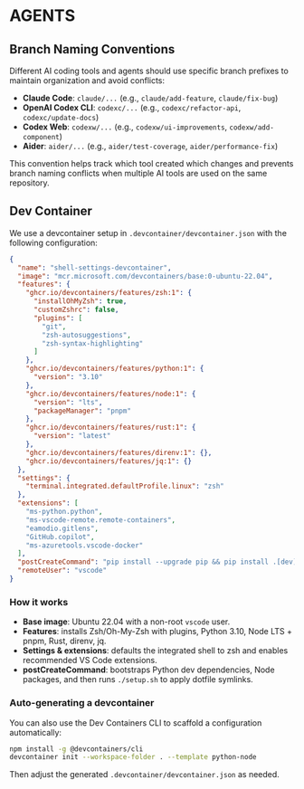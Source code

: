 # AGENTS

## Branch Naming Conventions

Different AI coding tools and agents should use specific branch prefixes to maintain organization and avoid conflicts:

- **Claude Code**: `claude/...` (e.g., `claude/add-feature`, `claude/fix-bug`)
- **OpenAI Codex CLI**: `codexc/...` (e.g., `codexc/refactor-api`, `codexc/update-docs`)
- **Codex Web**: `codexw/...` (e.g., `codexw/ui-improvements`, `codexw/add-component`)
- **Aider**: `aider/...` (e.g., `aider/test-coverage`, `aider/performance-fix`)

This convention helps track which tool created which changes and prevents branch naming conflicts when multiple AI tools are used on the same repository.

## Dev Container

We use a devcontainer setup in `.devcontainer/devcontainer.json` with the following configuration:

```json
{
  "name": "shell-settings-devcontainer",
  "image": "mcr.microsoft.com/devcontainers/base:0-ubuntu-22.04",
  "features": {
    "ghcr.io/devcontainers/features/zsh:1": {
      "installOhMyZsh": true,
      "customZshrc": false,
      "plugins": [
        "git",
        "zsh-autosuggestions",
        "zsh-syntax-highlighting"
      ]
    },
    "ghcr.io/devcontainers/features/python:1": {
      "version": "3.10"
    },
    "ghcr.io/devcontainers/features/node:1": {
      "version": "lts",
      "packageManager": "pnpm"
    },
    "ghcr.io/devcontainers/features/rust:1": {
      "version": "latest"
    },
    "ghcr.io/devcontainers/features/direnv:1": {},
    "ghcr.io/devcontainers/features/jq:1": {}
  },
  "settings": {
    "terminal.integrated.defaultProfile.linux": "zsh"
  },
  "extensions": [
    "ms-python.python",
    "ms-vscode-remote.remote-containers",
    "eamodio.gitlens",
    "GitHub.copilot",
    "ms-azuretools.vscode-docker"
  ],
  "postCreateCommand": "pip install --upgrade pip && pip install .[dev] && pnpm install && ./setup.sh",
  "remoteUser": "vscode"
}
```

### How it works

- **Base image**: Ubuntu 22.04 with a non-root `vscode` user.
- **Features**: installs Zsh/Oh-My-Zsh with plugins, Python 3.10, Node LTS + pnpm, Rust, direnv, jq.
- **Settings & extensions**: defaults the integrated shell to zsh and enables recommended VS Code extensions.
- **postCreateCommand**: bootstraps Python dev dependencies, Node packages, and then runs `./setup.sh` to apply dotfile symlinks.

### Auto-generating a devcontainer

You can also use the Dev Containers CLI to scaffold a configuration automatically:

```bash
npm install -g @devcontainers/cli
devcontainer init --workspace-folder . --template python-node
```

Then adjust the generated `.devcontainer/devcontainer.json` as needed.